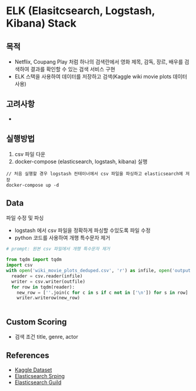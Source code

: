 
# ELK (Elasitcsearch, Logstash, Kibana) Stack

## 목적

- Netflix, Coupang Play 처럼 하나의 검색란에서 영화 제목, 감독, 장르, 배우를 검색하여 결과를 확인할 수 있는 검색 서비스 구현
- ELK 스택을 사용하여 데이터를 저장하고 검색(Kaggle wiki movie plots 데이터 사용)


## 고려사항

- 



## 실행방법

1. csv 파일 다운
2. docker-compose (elasticsearch, logstash, kibana) 실행
```angular2html
// 처음 실행할 경우 logstash 컨테이너에서 csv 파일을 파싱하고 elasticsearch에 저장
docker-compose up -d
```

## Data
파일 수정 및 파싱
- logstash 에서 csv 파일을 정확하게 파싱할 수있도록 파일 수정
- python 코드를 사용하여 개행 특수문자 제거

```python
# prompt: 원본 csv 파일에서 개행 특수문자 제거

from tqdm import tqdm
import csv
with open('wiki_movie_plots_deduped.csv', 'r') as infile, open('output.csv', 'w') as outfile:
  reader = csv.reader(infile)
  writer = csv.writer(outfile)
  for row in tqdm(reader):
    new_row = [''.join(c for c in s if c not in ['\n']) for s in row]
    writer.writerow(new_row)
    
```


## Custom Scoring
- 검색 조건 title, genre, actor


## References

- [Kaggle Dataset](https://www.kaggle.com/datasets/jrobischon/wikipedia-movie-plots)
- [Elasticsearch Srping](https://spring.io/projects/spring-data-elasticsearch)
- [Elasticsearch Guild](https://www.elastic.co/guide/en/elasticsearch/reference/current/query-dsl-multi-match-query.html)
